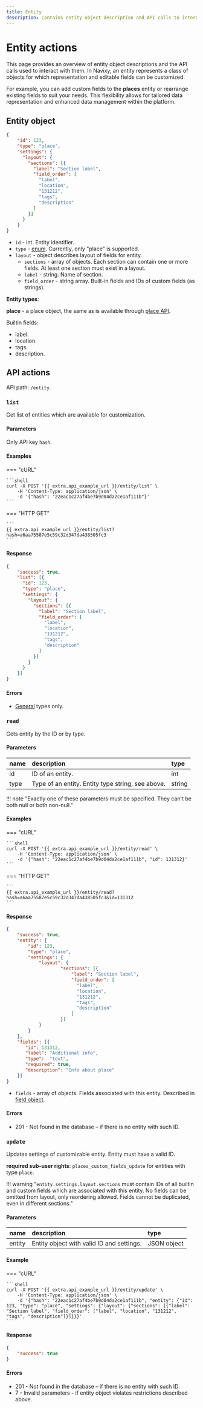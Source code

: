 ```yaml
---
title: Entity
description: Contains entity object description and API calls to interact with it. Entity describes a class of objects for which representation and editable fields can be customized.
---
```


# Entity actions

This page provides an overview of entity object descriptions and the API calls used to interact with them. In Navixy, an entity represents a class of objects for which representation and editable fields can be customized. 

For example, you can add custom fields to the **places** entity or rearrange existing fields to suit your needs. This flexibility allows for tailored data representation and enhanced data management within the platform.

## Entity object

```json
{
    "id": 123,
    "type": "place",
    "settings": {
      "layout": {
        "sections": [{
          "label": "Section label",
          "field_order": [
            "label",
            "location",
            "131212",
            "tags",
            "description"
          ]
        }]
      }
    }
}
```

* `id` - int. Entity identifier.
* `type` - [enum](../../../getting-started/introduction.md#data-types). Currently, only "place" is supported.
* `layout` - object describes layout of fields for entity.
    * `sections` - array of objects. Each section can contain one or more fields. At least one section must exist in a layout.
    * `label` - string. Name of section.
    * `field_order` - string array. Built-in fields and IDs of custom fields (as strings).

**Entity types**:

**place** - a place object, the same as is available through [place API](../../field_service/place/index.md).

Builtin fields:

* label.
* location.
* tags.
* description.


## API actions

API path: `/entity`.

### `list`

Get list of entities which are available for customization.

#### Parameters

Only API key `hash`.

#### Examples

=== "cURL"

    ```shell
    curl -X POST '{{ extra.api_example_url }}/entity/list' \
        -H 'Content-Type: application/json' \
        -d '{"hash": "22eac1c27af4be7b9d04da2ce1af111b"}'
    ```

=== "HTTP GET"

    ```
    {{ extra.api_example_url }}/entity/list?hash=a6aa75587e5c59c32d347da438505fc3
    ```

#### Response

```json
{
    "success": true,
    "list": [{
      "id": 123,
      "type": "place",
      "settings": {
        "layout": {
          "sections": [{
            "label": "Section label",
            "field_order": [
              "label",
              "location",
              "131212",
              "tags",
              "description"
            ]
          }]
        }
      }
    }]
}
```

#### Errors

* [General](../../../getting-started/errors.md#error-codes) types only.


### `read`

Gets entity by the ID or by type.

#### Parameters

| name | description                                       | type   |
|:-----|:--------------------------------------------------|:-------|
| id   | ID of an entity.                                  | int    |
| type | Type of an entity. Entity type string, see above. | string |

!!! note "Exactly one of these parameters must be specified. They can't be both null or both non-null."

#### Examples

=== "cURL"

    ```shell
    curl -X POST '{{ extra.api_example_url }}/entity/read' \
        -H 'Content-Type: application/json' \
        -d '{"hash": "22eac1c27af4be7b9d04da2ce1af111b", "id": 131312}'
    ```

=== "HTTP GET"

    ```
    {{ extra.api_example_url }}/entity/read?hash=a6aa75587e5c59c32d347da438505fc3&id=131312
    ```

#### Response

```json
{
    "success": true,
    "entity": {
        "id": 123,
        "type": "place",
        "settings": {
            "layout": {
                    "sections": [{
                        "label": "Section label",
                        "field_order": [
                          "label",
                          "location",
                          "131212",
                          "tags",
                          "description"
                        ]
                    }]
            }
        }
    }, 
    "fields": [{
       "id": 131312,
       "label": "Additional info", 
       "type":  "text",
       "required": true,
       "description": "Info about place"
    }]
}
```

* `fields` - array of objects. Fields associated with this entity. Described in [field object](fields.md#field-object).

#### Errors

* 201 - Not found in the database – if there is no entity with such ID.


### `update`

Updates settings of customizable entity. Entity must have a valid ID.

**required sub-user rights**: `places_custom_fields_update` for entities with type `place`.

!!! warning "`entity.settings.layout.sections` must contain IDs of all builtin and custom fields which are associated with this entity. No fields can be omitted from layout, only reordering allowed. Fields cannot be duplicated, even in different sections."

#### Parameters

| name   | description                               | type        |
|:-------|:------------------------------------------|:------------|
| entity | Entity object with valid ID and settings. | JSON object |

#### Example

=== "cURL"

    ```shell
    curl -X POST '{{ extra.api_example_url }}/entity/update' \
        -H 'Content-Type: application/json' \
        -d '{"hash": "22eac1c27af4be7b9d04da2ce1af111b", "entity": {"id": 123, "type": "place", "settings": {"layout": {"sections": [{"label": "Section label", "field_order": ["label", "location", "131212", "tags", "description"]}]}}}'
    ```

#### Response

```json
{
    "success": true
}
```

#### Errors

* 201 - Not found in the database – if there is no entity with such ID.
* 7 - Invalid parameters - if entity object violates restrictions described above.
